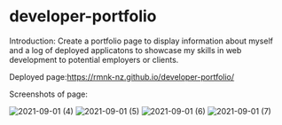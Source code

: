 # developer-portfolio

Introduction:
Create a portfolio page to display information about myself and a log of deployed applicatons to showcase my skills in web development to potential employers or clients.

Deployed page:https://rmnk-nz.github.io/developer-portfolio/

Screenshots of page:

![2021-09-01 (4)](https://user-images.githubusercontent.com/86906047/131650674-06eb6954-18ea-4492-a7e7-bdc89f5dba07.png)
![2021-09-01 (5)](https://user-images.githubusercontent.com/86906047/131650827-0ca84625-27ab-46b2-9449-ae3fe2b62cff.png)
![2021-09-01 (6)](https://user-images.githubusercontent.com/86906047/131650850-0420b544-3103-4aca-8fe9-4b1901f69d6d.png)
![2021-09-01 (7)](https://user-images.githubusercontent.com/86906047/131650870-a0d205fd-384a-4310-bbc3-eec7e0c846aa.png)
